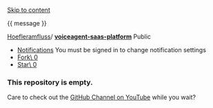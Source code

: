 [Skip to content](https://github.com/Hoefleramfluss/voiceagent-saas-platform#start-of-content)

{{ message }}

[Hoefleramfluss](https://github.com/Hoefleramfluss)/ **[voiceagent-saas-platform](https://github.com/Hoefleramfluss/voiceagent-saas-platform)** Public

- [Notifications](https://github.com/login?return_to=%2FHoefleramfluss%2Fvoiceagent-saas-platform) You must be signed in to change notification settings
- [Fork\\
0](https://github.com/login?return_to=%2FHoefleramfluss%2Fvoiceagent-saas-platform)
- [Star\\
0](https://github.com/login?return_to=%2FHoefleramfluss%2Fvoiceagent-saas-platform)


### This repository is empty.

Care to check out the [GitHub Channel on YouTube](https://youtube.com/GitHub) while you wait?